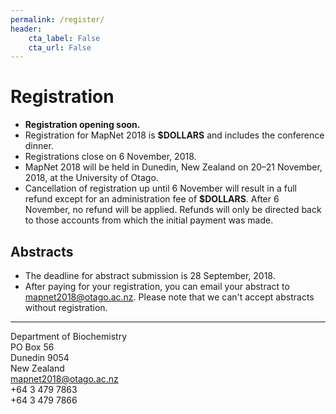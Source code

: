 ```yaml
---
permalink: /register/
header:
    cta_label: False
    cta_url: False
---
```


<span></span>

# Registration

- **Registration opening soon.**
- Registration for MapNet 2018 is **$DOLLARS** and includes the conference dinner.
- Registrations close on 6 November, 2018.
- MapNet 2018 will be held in Dunedin, New Zealand on 20–21 November, 2018, at the University of Otago.
- Cancellation of registration up until 6 November will result in a full refund except for an administration fee of **$DOLLARS**. After 6 November, no refund will be applied. Refunds will only be directed back to those accounts from which the initial payment was made.

## Abstracts

- The deadline for abstract submission is 28 September, 2018.
- After paying for your registration, you can email your abstract to [mapnet2018@otago.ac.nz](mailto:mapnet2018@otago.ac.nz). Please note that we can't accept abstracts without registration.

---

Department of Biochemistry  
PO Box 56  
Dunedin 9054  
New Zealand  
<i class="fa fa-envelope"></i> [mapnet2018@otago.ac.nz](mailto:mapnet2018@otago.ac.nz)  
<i class="fa fa-phone"></i> +64 3 479 7863  
<i class="fa fa-fax"></i> +64 3 479 7866